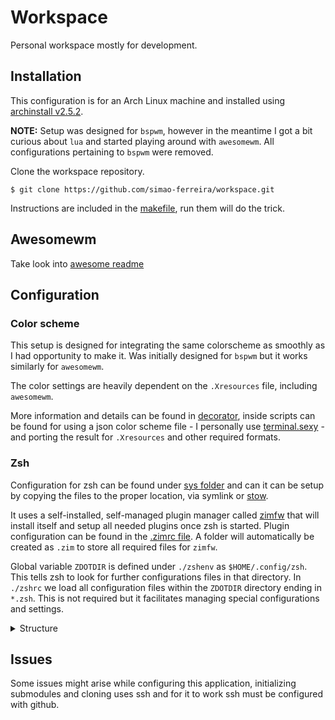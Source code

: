 # Workspace

Personal workspace mostly for development.

## Installation

This configuration is for an Arch Linux machine and installed
using [archinstall v2.5.2](https://github.com/archlinux/archinstall/tree/v2.5.2).

**NOTE:** Setup was designed for `bspwm`, however in the meantime I got a bit curious
about `lua` and started playing around with `awesomewm`.
All configurations pertaining to `bspwm` were removed.

Clone the workspace repository.

```shell
$ git clone https://github.com/simao-ferreira/workspace.git
```

Instructions are included in the [makefile](./makefile), run them will do the trick.

## Awesomewm

Take look into [awesome readme](./sys/.config/awesome/README.md)

## Configuration

### Color scheme

This setup is designed for integrating the same colorscheme as smoothly as I had opportunity to make it.
Was initially designed for `bspwm` but it works similarly for `awesomewm`.

The color settings are heavily dependent on the `.Xresources` file, including `awesomewm`.

More information and details can be found in [decorator](./sys/.config/decorator), inside scripts can be
found for using a json color scheme file - I personally use [terminal.sexy](https://terminal.sexy/) - and
porting the result for `.Xresources` and other required formats.

### Zsh

Configuration for zsh can be found under [sys folder](./sys) and can it can be setup by copying the files to the proper
location, via symlink or [stow](https://www.gnu.org/software/stow/).

It uses a self-installed, self-managed plugin manager called [zimfw](https://github.com/zimfw/zimfw) that will install
itself and setup all needed plugins once zsh is started.
Plugin configuration can be found in the [.zimrc file](./sys/.config/zsh/.zimrc).
A folder will automatically be created as `.zim` to store all required files for `zimfw`.

Global variable `ZDOTDIR` is defined under `./zshenv` as `$HOME/.config/zsh`. This tells zsh to look for further
configurations files in that directory.
In `./zshrc` we load all configuration files within the `ZDOTDIR` directory ending in `*.zsh`. This is not required but
it facilitates managing special configurations and settings.

<details>
<summary>Structure</summary>
<br>

```
.
├── .config
│   └── zsh
│       ├── 00-path.zsh
│       ├── 02-aliases.zsh
│       ├── 04-history.zsh
│       ├── 05-git.zsh
│       ├── ..
│       ├── 99-starship.zsh
│       ├── .zimrc
│       └── .zshrc
└── .zshenv
```

</details>

## Issues

Some issues might arise while configuring this application, initializing submodules and cloning uses ssh and for it to
work ssh must be configured with github.